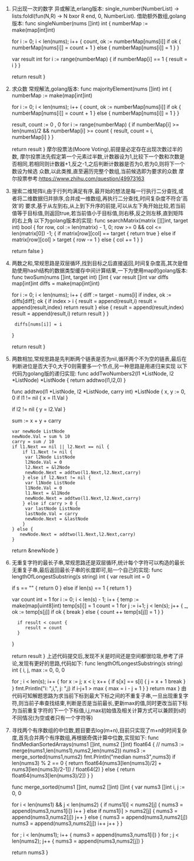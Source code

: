 1. 只出现一次的数字
   异或解法,erlang版本:
   single_number(NumberList) ->
     lists:foldl(fun(N,R) -> N bxor R end, 0, NumberList). 
   借助额外数组,golang版本:
   func singleNumber(nums []int) int {
	  numberMap := make(map[int]int)

 	  for i := 0; i < len(nums); i++ {
 		 count, ok := numberMap[nums[i]]
 		 if ok {
 			numberMap[nums[i]] = count + 1
 		 } else {
 			numberMap[nums[i]] = 1
 		 }
 	  }

     var result int
 	  for i := range(numberMap) {
 		 if numberMap[i] == 1 {
 			 result = i
 		 }
 	 }
    
     return result
   }
2. 求众数
   常规解法,golang版本:
   func majorityElement(nums []int) int {
    numberMap := make(map[int]int)

    for i := 0; i < len(nums); i++ {
 		count, ok := numberMap[nums[i]]
 		if ok {
 			numberMap[nums[i]] = count + 1
 		} else {
 			numberMap[nums[i]] = 1
 		}
 	}

    result, count := 0 , 0
    for i := range(numberMap) {
    	if numberMap[i] >= len(nums)/2 && numberMap[i] >= count {
    		result, count = i, numberMap[i]
    	}
     }

     return result
  }
  摩尔投票法(Moore Voting),前提是必定存在出现次数过半的数,
  摩尔投票法先假定第一个元素过半数,计数器设为1,比较下一个数和次数是否相同,若相同则计数器+1,反之-1,之后判断计数器是否为0,若为0,则将下一个数设为候选
  众数,以此类推,直至遍历完整个数组,当前候选即为要求的众数
  摩尔投票参考:https://www.zhihu.com/question/49973163
3. 搜索二维矩阵ii,由于行列均满足有序,最开始的想法是每一行执行二分查找,或者将二维数据归并排序,合并成一维数组,再执行二分查找,时间复杂度不符合'高效'的
   要求,基于从左到右,从上到下升序的前提,可以从左下角开始比较,若当前值等于目标值,则返回true,若当前值小于目标值,则右移,反之则左移,直到矩阵的右上角
   以下为golang版本的实现:
   func searchMatrix(matrix [][]int, target int) bool {
	for row, col := len(matrix) - 1, 0; row >= 0 && col <= len(matrix[0]) -1; {
		if matrix[row][col] == target {
			return true
		} else if matrix[row][col] > target {
			row -= 1
		} else {
			col += 1
		}
	}

	return false
    }
4. 两数之和,常规思路是双层循环,找到目标之后直接返回,时间复杂度高,其次是借助使用hash结构的数据类型缓存中间计算结果,一下为使用map的golang版本:
	func twoSum(nums []int, target int) []int {
    var result []int
    var diffs map[int]int
    diffs = make(map[int]int)

    for i := 0; i < len(nums); i++ {
    	diff := target - nums[i]
    	if index, ok := diffs[diff]; ok {
    		if index > i {
    			result = append(result,i)
    			result = append(result,index)
    			return result
    		} else {
    			result = append(result,index)
    			result = append(result,i)
    			return result
    		}
    	}

    	diffs[nums[i]] = i
     }
    
      return result
   }
5. 两数相加,常规思路是先判断两个链表是否为nil,循环两个不为空的链表,最后在判断进位是否大于0,大于0则需要多一个节点,另一种思路是用递归来实现
   以下代码为golang版的递归实现:
   func addTwoNumbers2(l1 *ListNode, l2 *ListNode) *ListNode { 
    return addtwo(l1,l2,0)
   }

   func addtwo(l1 *ListNode, l2 *ListNode, carry int) *ListNode {
	x, y := 0, 0
	if l1 != nil {
		x = l1.Val
	}

	if l2 != nil {
		y = l2.Val
	}

	sum := x + y + carry

       var newNode ListNode
       newNode.Val = sum % 10
       carry = sum / 10
       if l1.Next == nil || l2.Next == nil {
    	   if l1.Next != nil {
    		var l2Node ListNode
    		l2Node.Val = 0
    		l2.Next = &l2Node
    		newNode.Next = addtwo(l1.Next,l2.Next,carry)
    	   } else if l2.Next != nil {
    		var l1Node ListNode
    		l1Node.Val = 0
    		l1.Next = &l1Node
    		newNode.Next = addtwo(l1.Next,l2.Next,carry)
    	   } else if carry > 0 {
    		var lastNode ListNode
    		lastNode.Val = carry
    		newNode.Next = &lastNode
    	   }
       } else {
    	  newNode.Next = addtwo(l1.Next,l2.Next,carry)
       }

      return &newNode
   }
6. 无重复字符的最长子串,常规思路还是双层循环,统计每个字符可以构造的最长无重复子串,最后返回最长子串的长度即可,贴一个自己的实现:
    func lengthOfLongestSubstring(s string) int {
    var result int = 0

    if s == "" {
    	return 0
    } else if len(s) == 1 {
    	return 1
    }

    var count int = 1
    for i := 0; i < len(s) - 1; i++ {
    	temp := make(map[uint8]int)
    	temp[s[i]] = 1
    	count = 1
    	for j := i+1; j < len(s); j++ {
    		_, ok := temp[s[j]]
    		if ok {
    			break
    		} else {
    			count ++
    			temp[s[j]] = 1
    		}
    	 }

    	 if result < count {
    		result = count
    	 }
      }

      return result
   }
     上述代码提交后,发现不关是时间还是空间都很垃圾,参考了评论,发现有更好的思路,代码如下:
     func lengthOfLongestSubstring(s string) int {
	i, j, max := 0, 0, 0

	for ; i < len(s); i++ {
		for x := j; x < i; x++ {
			if s[x] == s[i] {
				j = x + 1
				break
			}
		}
		fmt.Println("i: ",i,", j: ",j)
		if i-j+1 > max {
			max = i - j + 1
		}
	}
	return max
     }
     由代码可知解题思路为求当前下标到最大下标之间的不重复子串,一旦出现重复字符,则当前子串查找结束,判断是否是当前最长,更新max的值,同时更改当前下标
     为当前重复字符的下一个下标值,i,j,max初始值及相关计算方式可以兼顾到s的不同情况(为空或者只有一个字符等)
7. 寻找两个有序数组的中位数,题目要去log(m+n),目前只实现了m+n的时间复杂度,首先合并两个有序数组,再根据奇偶计算中位数,实现如下:
   func findMedianSortedArrays(nums1 []int, nums2 []int) float64 {
    // nums3 := merge(nums1,len(nums1),nums2,len(nums2))
    nums3 := merge_sorted(nums1,nums2)
    fmt.Println("median nums3",nums3)
    if len(nums3) % 2 == 0 {
    		return float64(nums3[len(nums3)/2] + nums3[len(nums3)/2-1]) / float64(2)
    	} else {
    		return float64(nums3[len(nums3)/2])
    	}
   }

   func merge_sorted(nums1 []int, nums2 []int) []int {
	var nums3 []int
	i, j := 0, 0

	for i < len(nums1) && j < len(nums2) {
		if nums1[i] < nums2[j] {
			nums3 = append(nums3,nums1[i])
			i++
		} else if nums1[i] > nums2[j] {
			nums3 = append(nums3,nums2[j])
			j++
		} else {
			nums3 = append(nums3,nums2[j])
			nums3 = append(nums3,nums2[j])
			i++
			j++
		}
	}

	for ; i < len(nums1); i++ {
		nums3 = append(nums3,nums1[i])
	}
	for ; j < len(nums2); j++ {
		nums3 = append(nums3,nums2[j])
	}

	return nums3
    }
